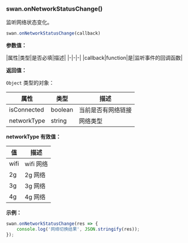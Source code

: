 ### swan.onNetworkStatusChange()

监听网络状态变化。

```js
swan.onNetworkStatusChange(callback)
```

**参数值：**

|属性|类型|是否必填|描述|
|-|-|-|
|callback|function|是|监听事件的回调函数|

**返回值：**

`Object` 类型的对象：

|属性|类型|描述|
|-|-|-|
|isConnected|boolean|当前是否有网络链接|
|networkType|string|网络类型|

**networkType 有效值：**

|值|描述|
|-|-|
|wifi|wifi 网络|
|2g	|2g 网络|
|3g	|3g 网络|
|4g	|4g 网络|


**示例：**

```js
swan.onNetworkStatusChange(res => {
    console.log('网络切换结果', JSON.stringify(res));
});
```